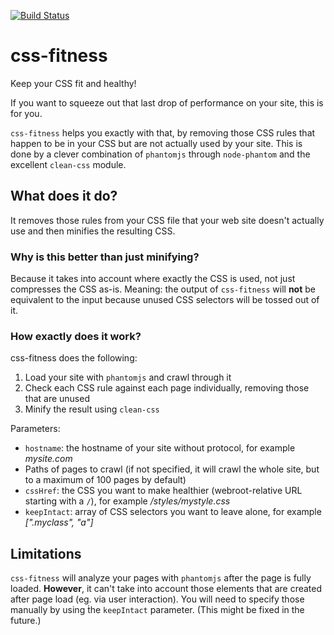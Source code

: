 [![Build Status](https://secure.travis-ci.org/Venemo/css-fitness.png)](https://travis-ci.org/Venemo/css-fitness)

css-fitness
===========

Keep your CSS fit and healthy!

If you want to squeeze out that last drop of performance on your site, this is for you.

`css-fitness` helps you exactly with that, by removing those CSS rules that happen to be in your CSS
but are not actually used by your site. This is done by a clever combination of `phantomjs` through `node-phantom`
and the excellent `clean-css` module.

What does it do?
----------------

It removes those rules from your CSS file that your web site doesn't actually use and then minifies the resulting CSS.

### Why is this better than just minifying?

Because it takes into account where exactly the CSS is used, not just compresses the CSS as-is.
Meaning: the output of `css-fitness` will **not** be equivalent to the input because unused
CSS selectors will be tossed out of it.

### How exactly does it work?

css-fitness does the following:

1. Load your site with `phantomjs` and crawl through it
2. Check each CSS rule against each page individually, removing those that are unused
3. Minify the result using `clean-css`

Parameters:

*  `hostname`: the hostname of your site without protocol, for example *mysite.com*
* Paths of pages to crawl (if not specified, it will crawl the whole site, but to a maximum of 100 pages by default)
* `cssHref`: the CSS you want to make healthier (webroot-relative URL starting with a `/`), for example */styles/mystyle.css*
* `keepIntact`: array of CSS selectors you want to leave alone, for example *[".myclass", "a"]*

Limitations
-----------

`css-fitness` will analyze your pages with `phantomjs` after the page is fully loaded.
**However**, it can't take into account those elements that are created after page load (eg. via user interaction).
You will need to specify those manually by using ṫhe `keepIntact` parameter.
(This might be fixed in the future.)
